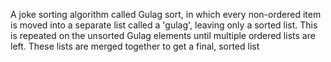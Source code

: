 A joke sorting algorithm called Gulag sort, in which every non-ordered item is moved into a separate list called a 'gulag', leaving only a sorted list. This is repeated on the unsorted Gulag elements until multiple ordered lists are left. 
These lists are merged together to get a final, sorted list
